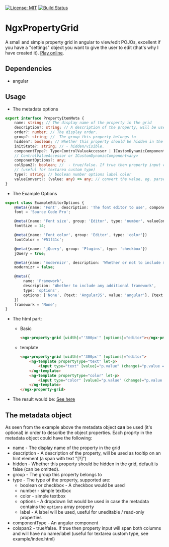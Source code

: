 
[![License: MIT](https://img.shields.io/badge/License-MIT-yellow.svg)](https://opensource.org/licenses/MIT)
[![Build Status](https://travis-ci.org/mokeyish/ngx-property-grid.svg?branch=master)](https://travis-ci.org/mokeyish/ngx-property-grid)
# NgxPropertyGrid

A small and simple property grid in angular to view/edit POJOs, excellent if you have a "settings" object you want to give the user to edit (that's why I have created it). [Play online](https://stackblitz.com/edit/angular-veuf4i).

## Dependencies

* angular

## Usage

* The metadata options

```ts
export interface PropertyItemMeta {
    name: string; // The display name of the property in the grid
    description?: string; // A description of the property, will be used as tooltip on an hint element (a span with text "[?]")
    order?: number; // The display order.
    group?: string; //  The group this property belongs to
    hidden?: boolean; // Whether this property should be hidden in the grid, default is false (can be omitted).
    initState?: string; // - hidden/visible.
    componentType?: Type<ControlValueAccessor | ICustomDynamicComponent<any>>; // an custom component should be implement
    // ControlValueAccessor or ICustomDynamicComponent<any>
    componentOptions?: any;
    colSpan2?: boolean; //  - true/false. If true then property input will span both columns and will have no name/label
    // (useful for textarea custom type)
    type?: string; // boolean number options label color
    valueConvert?: (value: any) => any; // convert the value, eg. parseInt
}
```

* The Example Options

```ts
export class ExampleEditorOptions {
    @meta({name: 'Font', description: 'The font editor to use', componentType: SimpleTextEditorComponent, group: 'Editor', hidden: false})
    font = 'Source Code Pro';

    @meta({name: 'Font size', group: 'Editor', type: 'number', valueConvert: parseInt})
    fontSize = 14;

    @meta({name: 'Font color', group: 'Editor', type: 'color'})
    fontColor = '#51f41c';

    @meta({name: 'jQuery', group: 'Plugins', type: 'checkbox'})
    jQuery = true;

    @meta({name: 'modernizr', description: 'Whether or not to include modernizr on the page', group: 'Plugins', type: 'checkbox'})
    modernizr = false;

    @meta({
        name: 'Framework',
        description: 'Whether to include any additional framework',
        type: 'options',
        options: ['None', {text: 'AngularJS', value: 'angular'}, {text: 'Backbone.js', value: 'backbone'}]
    })
    framework = 'None';
}
```

* The html part:

  * Basic

    ```HTML
    <ngx-property-grid [width]="'300px'" [options]="editor"></ngx-property-grid>
    ```

  * template

    ```HTML
    <ngx-property-grid [width]="'300px'" [options]="editor">
        <ng-template propertyType="text" let-p>
            <input type="text" [value]="p.value" (change)="p.value = $event.target.value">
        </ng-template>
        <ng-template propertyType="color" let-p>
            <input type="color" [value]="p.value" (change)="p.value = $event.target.value">
        </ng-template>
    </ngx-property-grid>
    ```

* The result would be: [See here](https://stackblitz.com/edit/angular-veuf4i)

## The metadata object

As seen from the example above the metadata object **can** be used (it's optional) in order to describe the object properties.
Each proprty in the metadata object could have the following:

* name - The display name of the property in the grid
* description - A description of the property, will be used as tooltip on an hint element (a span with text "[?]")
* hidden - Whether this property should be hidden in the grid, default is false (can be omitted).
* group - The group this property belongs to
* type - The type of the property, supported are:
  * boolean or checkbox - A checkbox would be used
  * number -  simple textbox
  * color - simple textbox
  * options - A dropdown list would be used in case the metadata contains the `options` array property
  * label - A label will be used, useful for uneditable / read-only properties
* componentType - An angular component
* colspan2 - true/false. If true then property input will span both columns and will have no name/label (useful for textarea custom type, see example/index.html)
